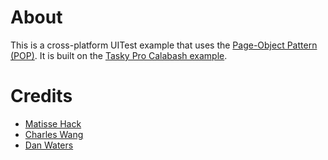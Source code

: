 # About

This is a cross-platform UITest example that uses the [Page-Object Pattern (POP)](http://developer.xamarin.com/guides/testcloud/calabash/xplat-best-practices/). It is built on the [Tasky Pro Calabash example](http://developer.xamarin.com/samples/test-cloud/TaskyPro/TaskyPro-Calabash/).

# Credits

* [Matisse Hack](https://github.com/MatisseHack)
* [Charles Wang](https://github.com/chawang)
* [Dan Waters](https://github.com/danwaters)
